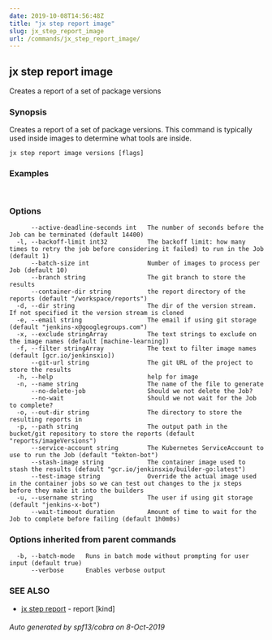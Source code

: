 ```yaml
---
date: 2019-10-08T14:56:48Z
title: "jx step report image"
slug: jx_step_report_image
url: /commands/jx_step_report_image/
---
```

## jx step report image

Creates a report of a set of package versions

### Synopsis

Creates a report of a set of package versions. This command is typically used inside images to determine what tools are inside.

```
jx step report image versions [flags]
```

### Examples

```
  
```

### Options

```
      --active-deadline-seconds int   The number of seconds before the Job can be terminated (default 14400)
  -l, --backoff-limit int32           The backoff limit: how many times to retry the job before considering it failed) to run in the Job (default 1)
      --batch-size int                Number of images to process per Job (default 10)
      --branch string                 The git branch to store the results
      --container-dir string          the report directory of the reports (default "/workspace/reports")
  -d, --dir string                    The dir of the version stream. If not specified it the version stream is cloned
  -e, --email string                  The email if using git storage (default "jenkins-x@googlegroups.com")
  -x, --exclude stringArray           The text strings to exclude on the image names (default [machine-learning])
  -f, --filter stringArray            The text to filter image names (default [gcr.io/jenkinsxio])
      --git-url string                The git URL of the project to store the results
  -h, --help                          help for image
  -n, --name string                   The name of the file to generate
      --no-delete-job                 Should we not delete the Job?
      --no-wait                       Should we not wait for the Job to complete?
  -o, --out-dir string                The directory to store the resulting reports in
  -p, --path string                   The output path in the bucket/git repository to store the reports (default "reports/imageVersions")
      --service-account string        The Kubernetes ServiceAccount to use to run the Job (default "tekton-bot")
      --stash-image string            The container image used to stash the results (default "gcr.io/jenkinsxio/builder-go:latest")
      --test-image string             Override the actual image used in the container jobs so we can test out changes to the jx steps before they make it into the builders
  -u, --username string               The user if using git storage (default "jenkins-x-bot")
      --wait-timeout duration         Amount of time to wait for the Job to complete before failing (default 1h0m0s)
```

### Options inherited from parent commands

```
  -b, --batch-mode   Runs in batch mode without prompting for user input (default true)
      --verbose      Enables verbose output
```

### SEE ALSO

* [jx step report](/commands/jx_step_report/)	 - report [kind]

###### Auto generated by spf13/cobra on 8-Oct-2019
